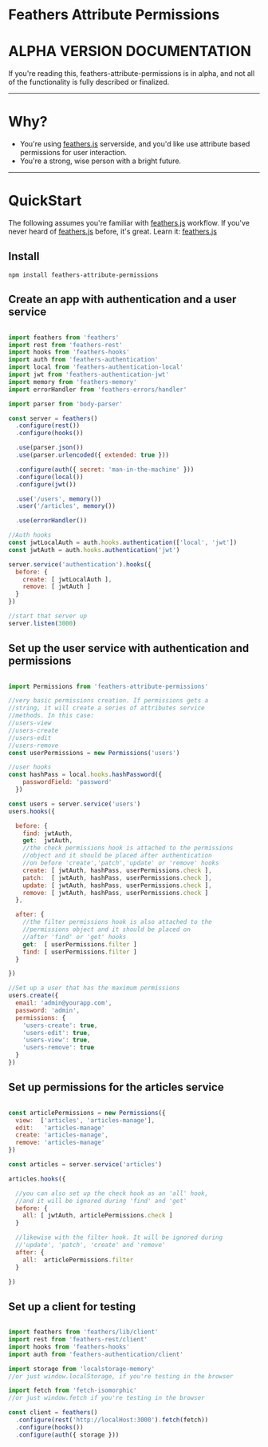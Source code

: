 # Feathers Attribute Permissions

# ALPHA VERSION DOCUMENTATION
If you're reading this, feathers-attribute-permissions is in alpha, and not all of the functionality is fully described or finalized.
___
# Why?

  - You're using [feathers.js](http://www.feathersjs.com) serverside, and you'd like use attribute based permissions for user interaction.
  - You're a strong, wise person with a bright future.

___

# QuickStart

The following assumes you're familiar with [feathers.js](http://www.feathersjs.com) workflow. If you've never heard of [feathers.js](http://www.feathersjs.com) before, it's great. Learn it: [feathers.js](http://www.feathersjs.com)

## Install

```
npm install feathers-attribute-permissions
```

## Create an app with authentication and a user service

```js

import feathers from 'feathers'
import rest from 'feathers-rest'
import hooks from 'feathers-hooks'
import auth from 'feathers-authentication'
import local from 'feathers-authentication-local'
import jwt from 'feathers-authentication-jwt'
import memory from 'feathers-memory'
import errorHandler from 'feathers-errors/handler'

import parser from 'body-parser'

const server = feathers()
  .configure(rest())
  .configure(hooks())

  .use(parser.json())
  .use(parser.urlencoded({ extended: true }))

  .configure(auth({ secret: 'man-in-the-machine' }))
  .configure(local())
  .configure(jwt())

  .use('/users', memory())
  .user('/articles', memory())

  .use(errorHandler())

//Auth hooks
const jwtLocalAuth = auth.hooks.authentication(['local', 'jwt'])
const jwtAuth = auth.hooks.authentication('jwt')

server.service('authentication').hooks({
  before: {
    create: [ jwtLocalAuth ],
    remove: [ jwtAuth ]
  }
})

//start that server up
server.listen(3000)

```

## Set up the user service with authentication and permissions

```js

import Permissions from 'feathers-attribute-permissions'

//very basic permissions creation. If permissions gets a
//string, it will create a series of attributes service
//methods. In this case:
//users-view
//users-create
//users-edit
//users-remove
const userPermissions = new Permissions('users')

//user hooks
const hashPass = local.hooks.hashPassword({
    passwordField: 'password'
  })

const users = server.service('users')
users.hooks({

  before: {
    find: jwtAuth,
    get:  jwtAuth,
    //the check permissions hook is attached to the permissions
    //object and it should be placed after authentication
    //on before 'create','patch','update' or 'remove' hooks
    create: [ jwtAuth, hashPass, userPermissions.check ],
    patch:  [ jwtAuth, hashPass, userPermissions.check ],
    update: [ jwtAuth, hashPass, userPermissions.check ],
    remove: [ jwtAuth, hashPass, userPermissions.check ]
  },

  after: {
    //the filter permissions hook is also attached to the
    //permissions object and it should be placed on
    //after 'find' or 'get' hooks
    get:  [ userPermissions.filter ]
    find: [ userPermissions.filter ]
  }

})

//Set up a user that has the maximum permissions
users.create({
  email: 'admin@yourapp.com',
  password: 'admin',
  permissions: {
    'users-create': true,
    'users-edit': true,
    'users-view': true,
    'users-remove': true
  }
})

```

## Set up permissions for the articles service

```js

const articlePermissions = new Permissions({
  view:  ['articles', 'articles-manage'],
  edit:   'articles-manage'
  create: 'articles-manage',
  remove: 'articles-manage'
})

const articles = server.service('articles')

articles.hooks({

  //you can also set up the check hook as an 'all' hook,
  //and it will be ignored during 'find' and 'get'
  before: {
    all: [ jwtAuth, articlePermissions.check ]
  }

  //likewise with the filter hook. It will be ignored during
  //'update', 'patch', 'create' and 'remove'
  after: {
    all:  articlePermissions.filter
  }

})

```

## Set up a client for testing

```js

import feathers from 'feathers/lib/client'
import rest from 'feathers-rest/client'
import hooks from 'feathers-hooks'
import auth from 'feathers-authentication/client'

import storage from 'localstorage-memory'
//or just window.localStorage, if you're testing in the browser

import fetch from 'fetch-isomorphic'
//or just window.fetch if you're testing in the browser

const client = feathers()
  .configure(rest('http://localHost:3000').fetch(fetch))
  .configure(hooks())
  .configure(auth({ storage }))

```
